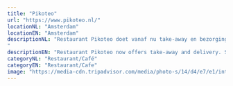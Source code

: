 ```yaml
---
title: "Pikoteo"
url: "https://www.pikoteo.nl/"
locationNL: "Amsterdam"
locationEN: "Amsterdam"
descriptionNL: "Restaurant Pikoteo doet vanaf nu take-away en bezorging. Zie de website (link hierboven) voor het menu en de informatie.
"
descriptionEN: "Restaurant Pikoteo now offers take-away and delivery. See their website (link above) for the menu and information."
categoryNL: "Restaurant/Café"
categoryEN: "Restaurant/Cafe"
image: "https://media-cdn.tripadvisor.com/media/photo-s/14/d4/e7/e1/interior.jpg"
---
```

